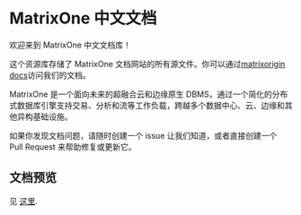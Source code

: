 # MatrixOne 中文文档

欢迎来到 MatrixOne 中文文档库！

这个资源库存储了 MatrixOne 文档网站的所有源文件。你可以通过[matrixorigin docs](https://docs.matrixorigin.cn)访问我们的文档。

MatrixOne 是一个面向未来的超融合云和边缘原生 DBMS，通过一个简化的分布式数据库引擎支持交易、分析和流等工作负载，跨越多个数据中心、云、边缘和其他异构基础设施。

如果你发现文档问题，请随时创建一个 issue 让我们知道，或者直接创建一个 Pull Request 来帮助修复或更新它。

## 文档预览

见 [这里](CONTRIBUTING.md).
